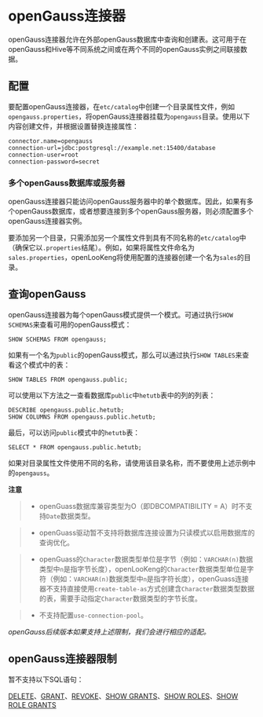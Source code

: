 
# openGauss连接器

openGauss连接器允许在外部openGauss数据库中查询和创建表。这可用于在openGauss和Hive等不同系统之间或在两个不同的openGauss实例之间联接数据。

## 配置

要配置openGauss连接器，在`etc/catalog`中创建一个目录属性文件，例如`opengauss.properties`，将openGauss连接器挂载为`opengauss`目录。使用以下内容创建文件，并根据设置替换连接属性：

``` properties
connector.name=opengauss
connection-url=jdbc:postgresql://example.net:15400/database
connection-user=root
connection-password=secret
```

### 多个openGauss数据库或服务器

openGauss连接器只能访问openGauss服务器中的单个数据库。因此，如果有多个openGauss数据库，或者想要连接到多个openGauss服务器，则必须配置多个openGauss连接器实例。

要添加另一个目录，只需添加另一个属性文件到具有不同名称的`etc/catalog`中（确保它以`.properties`结尾）。例如，如果将属性文件命名为`sales.properties`，openLooKeng将使用配置的连接器创建一个名为`sales`的目录。

## 查询openGauss

openGauss连接器为每个openGauss模式提供一个模式。可通过执行`SHOW SCHEMAS`来查看可用的openGauss模式：

    SHOW SCHEMAS FROM opengauss;

如果有一个名为`public`的openGauss模式，那么可以通过执行`SHOW TABLES`来查看这个模式中的表：

    SHOW TABLES FROM opengauss.public;

可以使用以下方法之一查看数据库`public`中`hetutb`表中的列的列表：

    DESCRIBE opengauss.public.hetutb;
    SHOW COLUMNS FROM opengauss.public.hetutb;

最后，可以访问`public`模式中的`hetutb`表：

    SELECT * FROM opengauss.public.hetutb;

如果对目录属性文件使用不同的名称，请使用该目录名称，而不要使用上述示例中的`opengauss`。

**注意**

> - openGuass数据库兼容类型为O（即DBCOMPATIBILITY = A）时不支持`Date`数据类型。

> - openGuass驱动暂不支持将数据库连接设置为只读模式以启用数据库的查询优化。

> - openGuass的`Character`数据类型单位是字节（例如：`VARCHAR(n)`数据类型中`n`是指字节长度），openLooKeng的`Character`数据类型单位是字符（例如：`VARCHAR(n)`数据类型中`n`是指字符长度），openGuass连接器不支持直接使用`create-table-as`方式创建含`Character`数据类型数据的表，需要手动指定`Character`数据类型的字节长度。

> - 不支持配置`use-connection-pool`。

*openGauss后续版本如果支持上述限制，我们会进行相应的适配。*

## openGauss连接器限制

暂不支持以下SQL语句：

[DELETE](../sql/delete.html)、[GRANT](../sql/grant.html)、[REVOKE](../sql/revoke.html)、[SHOW GRANTS](../sql/show-grants.html)、[SHOW ROLES](../sql/show-roles.html)、[SHOW ROLE GRANTS](../sql/show-role-grants.html)